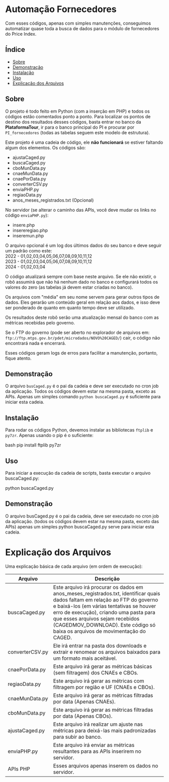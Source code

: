 # Automação Fornecedores

Com esses códigos, apenas com simples manutenções, conseguimos automatizar quase toda a busca de dados para o módulo de fornecedores do Price Index.

## Índice

- [Sobre](#sobre)
- [Demonstração](#demonstração)
- [Instalação](#instalação)
- [Uso](#uso)
- [Explicação dos Arquivos](#explicação-dos-arquivos)

## Sobre

O projeto é todo feito em Python (com a inserção em PHP) e todos os códigos estão comentados ponto a ponto. Para localizar os pontos de destino dos resultados desses códigos, basta entrar no banco da **PlataformaTour**, ir para o banco principal do PI e procurar por `PI_fornecedores` (todas as tabelas seguem este modelo de estrutura).

Este projeto é uma cadeia de código, ele **não funcionará** se estiver faltando algum dos elementos. Os códigos são:

- ajustaCaged.py
- buscaCaged.py
- cboMunData.py
- cnaeMunData.py
- cnaePorData.py
- converterCSV.py
- enviaPHP.py
- regiaoData.py
- anos_meses_registrados.txt (Opcional)

No servidor (se alterar o caminho das APIs, você deve mudar os links no código `enviaPHP.py`):

- insere.php
- insereregiao.php
- inseremun.php

O arquivo opcional é um log dos últimos dados do seu banco e deve seguir um padrão como este: <br>
2022 - 01,02,03,04,05,06,07,08,09,10,11,12 <br>
2023 - 01,02,03,04,05,06,07,08,09,10,11,12 <br>
2024 - 01,02,03,04

O código atualizará sempre com base neste arquivo. Se ele não existir, o robô assumirá que não há nenhum dado no banco e configurará todos os valores do zero (as tabelas já devem estar criadas no banco).

Os arquivos com "média" em seu nome servem para gerar outros tipos de dados. Eles gerarão um conteúdo geral em relação aos dados, e isso deve ser ponderado de quanto em quanto tempo deve ser utilizado.

Os resultados deste robô serão uma atualização mensal do banco com as métricas recebidas pelo governo.

Se o FTP do governo (pode ser aberto no explorador de arquivos em: `ftp://ftp.mtps.gov.br/pdet/microdados/NOVO%20CAGED/`) cair, o código não encontrará nada e encerrará.

Esses códigos geram logs de erros para facilitar a manutenção, portanto, fique atento.

## Demonstração

O arquivo `busCaged.py` é o pai da cadeia e deve ser executado no cron job da aplicação. Todos os códigos devem estar na mesma pasta, exceto as APIs. Apenas um simples comando `python buscaCaged.py` é suficiente para iniciar esta cadeia.

## Instalação

Para rodar os códigos Python, devemos instalar as bibliotecas `ftplib` e `py7zr`. Apenas usando o pip é o suficiente:

bash
pip install ftplib py7zr

## Uso

Para iniciar a execução da cadeia de scripts, basta executar o arquivo buscaCaged.py:

python buscaCaged.py

## Demonstração

O arquivo busCaged.py é o pai da cadeia, deve ser executado no cron job da aplicação.
(todos os códigos devem estar na mesma pasta, exceto das APIs)
apenas um simples python buscaCaged.py serve para iniciar esta cadeia.

# Explicação dos Arquivos

Uma explicação básica de cada arquivo (em ordem de execução):

| Arquivo             | Descrição                           |
|---------------------|-------------------------------------|
| buscaCaged.py       | Este arquivo irá procurar os dados em anos_meses_registrados.txt, identificar quais dados faltam em relação ao FTP do governo e baixá-los (em várias tentativas se houver erro de execução), criando uma pasta para que esses arquivos sejam recebidos (CAGEDMOV_DOWNLOAD). Este código só baixa os arquivos de movimentação do CAGED. |
| converterCSV.py     | Ele irá entrar na pasta dos downloads e extrair e renomear os arquivos baixados para um formato mais aceitável. |
| cnaePorData.py      | Este arquivo irá gerar as métricas básicas (sem filtragem) dos CNAEs e CBOs.|
| regiaoData.py       | Este arquivo irá gerar as métricas com filtragem por região e UF (CNAEs e CBOs).|
| cnaeMunData.py      | Este arquivo irá gerar as métricas filtradas por data (Apenas CNAEs).|
| cboMunData.py       | Este arquivo irá gerar as métricas filtradas por data (Apenas CBOs).|
| ajustaCaged.py      | Este arquivo irá realizar um ajuste nas métricas para deixá-las mais padronizadas para subir ao banco. |
| enviaPHP.py         | Este arquivo irá enviar as métricas resultantes para as APIs inserirem no servidor.|
| APIs PHP         | 	Esses arquivos apenas inserem os dados no servidor.|
